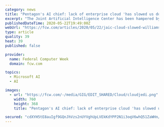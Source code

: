 ```yaml
---
category: news
title: "Pentagon's AI chief: lack of enterprise cloud 'has slowed us down'"
excerpt: "The Joint Artificial Intelligence Center has been hampered by enterprise cloud program delays, but is pivoting with the Air Force's help."
publishedDateTime: 2020-05-22T19:49:00Z
webUrl: "https://fcw.com/articles/2020/05/22/jaic-cloud-slowed-williams.aspx?admgarea=TC_Management"
type: article
quality: 39
heat: 39
published: false

provider:
  name: Federal Computer Week
  domain: fcw.com

topics:
  - Microsoft AI
  - AI

images:
  - url: "https://fcw.com/-/media/GIG/EDIT_SHARED/Cloud/cloudjedi.png"
    width: 760
    height: 368
    title: "Pentagon's AI chief: lack of enterprise cloud 'has slowed us down'"

secured: "cdXYH5tE8auIgf9GQnJhVzs2nUYVghUpLVEkKdYPP2N1i3oqV6whQ51ZaWHn/ogGEcyb7edmb9Ef2SO24+WNCC6G375vjWyCzxJT1cc2tQSDwoegv4Owzg/dqne4JH/MmYL7dr8wbjw8WTxspFBlQRiqgrEjqklKC1Lyd1cYR/KMrI8tFpG52jglONdk2pIkQa3tY85mxFMmfPXAfmdQCHULdTv6fzD2xYugKQhf5eEY4sZHjPtzL8osFDR1h5TTjEJVRu6XtgEJ/7TpC/rfOyhzRaq1h/3rOKLwVbZHlBnozmdxG6zK7CW6y7sIsHk0DVvOfmeqQQ2ilynmp+5z48XnijgUFZB55YhmFpF+XplaDZH0Tu+rC7WkibxpCifIk4ijqJZUhLso1IFCjU3pcCX6mORr3kilysi8vuHLtb+xiCcRJOK3Y8qAZDFMbEKtY60UFZLSSNC5jji0k6VSNB++h1JdlGwObzYJdgoTlpY=;YmHwnh0Bp12swc9+lcnE6Q=="
---
```


